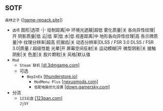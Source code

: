 ## SOTF
`森林之子` ([[game-repack.site]](https://game-repack.site/2024/05/17/sons-of-the-forest-build-14378241/))
* `选项`
  图形|选项
  -|-
  绘制距离|中
  环境光遮蔽|超低
  雾化质量|关
  各向异性纹理|开
  阴影质量|低
  云|低
  草|低
  水|低
  视差距离|中
  地形各向异性纹理|高
  告示牌质量|中
  纹理分辨率|超高
  抗锯齿|关
  动态分辨率|DLSS / FSR 3.0
  DLSS / FSR 3.0|质量 / 超级性能
  光晕|开
  屏幕空间反射|关
  运动模糊|开
  微型阴影|关
  接触阴影|关
  色差|关
  胶片颗粒|关
  风格|默认值
* `Mod`
  * `Steam 联机` [[dl.3dmgame.com]](https://dl.3dmgame.com/patch/244466.html)
  * 可选
    * `BepInEx` [[thunderstore.io]](https://thunderstore.io/c/sons-of-the-forest/p/BepInEx/BepInExPack_IL2CPP/)
      * `ModMenu Plus` [[nexusmods.com]](https://www.nexusmods.com/sonsoftheforest/mods/113)
      * `低配电脑优化设置` [[down.gamersky.com]](https://down.gamersky.com/pc/202303/1578092.shtml)
* 分流
  * `123云盘` [[123pan.com]](https://www.123pan.com/s/Hn60Vv-8lcKd)  
`Jj5Y`
